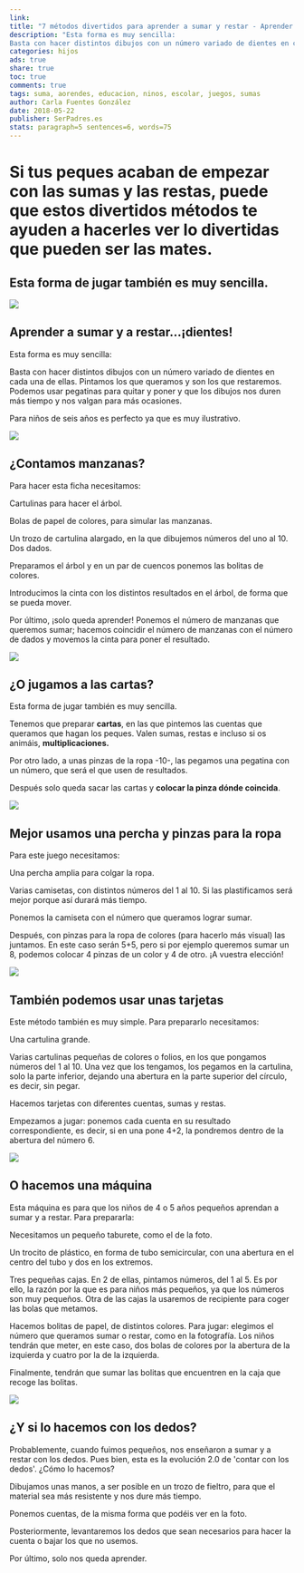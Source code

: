 ```yaml
---
link: 
title: "7 métodos divertidos para aprender a sumar y restar - Aprender a sumar y a restar...¡dientes!"
description: "Esta forma es muy sencilla:
Basta con hacer distintos dibujos con un número variado de dientes en cada una de ellas. Pintamos los que queramos y son los que ..."
categories: hijos
ads: true
share: true
toc: true
comments: true
tags: suma, aorendes, educacion, ninos, escolar, juegos, sumas
author: Carla Fuentes González
date: 2018-05-22
publisher: SerPadres.es
stats: paragraph=5 sentences=6, words=75
---
```


# Si tus peques acaban de empezar con las sumas y las restas, puede que estos divertidos métodos te ayuden a hacerles ver lo divertidas que pueden ser las mates.
## Esta forma de jugar también es muy sencilla.

![](http://familiasana.info/images/hijos/los-dientes.jpg)

## Aprender a sumar y a restar...¡dientes!

Esta forma es muy sencilla:

Basta con hacer distintos dibujos con un número variado de dientes en cada una de ellas. Pintamos los que queramos y son los que restaremos. Podemos usar pegatinas para quitar y poner y que los dibujos nos duren más tiempo y nos valgan para más ocasiones.

Para niños de seis años es perfecto ya que es muy ilustrativo.

![](http://familiasana.info/images/hijos/arbol-de-manzanas.jpg)

## ¿Contamos manzanas?

Para hacer esta ficha necesitamos:

  Cartulinas para hacer el árbol.
  
  Bolas de papel de colores, para simular las manzanas.
  
  Un trozo de cartulina alargado, en la que dibujemos números del uno al 10.
  Dos dados.

Preparamos el árbol y en un par de cuencos ponemos las bolitas de colores. 

Introducimos la cinta con los distintos resultados en el árbol, de forma que se pueda mover.

Por último, ¡solo queda aprender! Ponemos el número de manzanas que queremos sumar; hacemos coincidir el número de manzanas con el número de dados y movemos la cinta para poner el resultado.

![](http://familiasana.info/images/hijos/sumar-y-restar-de-forma-sen.jpg)

## ¿O jugamos a las cartas?

Esta forma de jugar también es muy sencilla.

Tenemos que preparar **cartas**, en las que pintemos las cuentas que queramos que hagan los peques. Valen sumas, restas e incluso si os animáis, **multiplicaciones.**

Por otro lado, a unas pinzas de la ropa -10-, las pegamos una pegatina con un número, que será el que usen de resultados.

Después solo queda sacar las cartas y **colocar la pinza dónde coincida**.

![](http://familiasana.info/images/hijos/para-sumar-facil.jpg)

## Mejor usamos una percha y pinzas para la ropa

Para este juego necesitamos:

  Una percha amplia para colgar la ropa.
  
  Varias camisetas, con distintos números del 1 al 10. Si las plastificamos será mejor porque así durará más tiempo.
  
  Ponemos la camiseta con el número que queramos lograr sumar.
  
  Después, con pinzas para la ropa de colores (para hacerlo más visual) las juntamos. En este caso serán 5+5, pero si por ejemplo queremos sumar un 8, podemos colocar 4 pinzas de un color y 4 de otro. ¡A vuestra elección!

![](http://familiasana.info/images/hijos/sumar-y-restar-facil.jpg)

## También podemos usar unas tarjetas

Este método también es muy simple. Para prepararlo necesitamos:

  Una cartulina grande.
  
  Varias cartulinas pequeñas de colores o folios, en los que pongamos números del 1 al 10. Una vez que los tengamos, los pegamos en la cartulina, solo la parte inferior, dejando una abertura en la parte superior del círculo, es decir, sin pegar.
  
  Hacemos tarjetas con diferentes cuentas, sumas y restas.
  
  Empezamos a jugar: ponemos cada cuenta en su resultado correspondiente, es decir, si en una pone 4+2, la pondremos dentro de la abertura del número 6.

![](http://familiasana.info/images/hijos/la-maquina-de-sumar.jpg)

## O hacemos una máquina

Esta máquina es para que los niños de 4 o 5 años pequeños aprendan a sumar y a restar. Para prepararla:

  Necesitamos un pequeño taburete, como el de la foto.
  
  Un trocito de plástico, en forma de tubo semicircular, con una abertura en el centro del tubo y dos en los extremos.
  
  Tres pequeñas cajas. En 2 de ellas, pintamos números, del 1 al 5. Es por ello, la razón por la que es para niños más pequeños, ya que los números son muy pequeños. Otra de las cajas la usaremos de recipiente para coger las bolas que metamos.
  
  Hacemos bolitas de papel, de distintos colores.
  Para jugar: elegimos el número que queramos sumar o restar, como en la fotografía. Los niños tendrán que meter, en este caso, dos bolas de colores por la abertura de la izquierda y cuatro por la de la izquierda.
  
  Finalmente, tendrán que sumar las bolitas que encuentren en la caja que recoge las bolitas.

![](http://familiasana.info/images/hijos/sumar-facil.jpg)

## ¿Y si lo hacemos con los dedos?

Probablemente, cuando fuimos pequeños, nos enseñaron a sumar y a restar con los dedos. Pues bien, esta es la evolución 2.0 de 'contar con los dedos'.  ¿Cómo lo hacemos?

  Dibujamos unas manos, a ser posible en un trozo de fieltro, para que el material sea más resistente y nos dure más tiempo.
  
  Ponemos cuentas, de la misma forma que podéis ver en la foto.
  
  Posteriormente, levantaremos los dedos que sean necesarios para hacer la cuenta o bajar los que no usemos.
  
  Por último, solo nos queda aprender.

